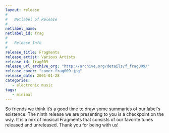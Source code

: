 ```yaml
---
layout: release
#
#   Netlabel of Release
#
netlabel_name: 
netlabel_id: frag
#
#   Release Info
#
release_title: Fragments
release_artist: Various Artists
release_id: frag009
release_url_archive_org: "http://archive.org/details/f_frag009/"
release_cover: "cover-frag009.jpg"
release_date: 2001-01-28
categories:
   - electronic music
tags:
   - minimal
---
```

So friends we think it’s a good time to draw some summaries of our label's existence. The ninth release we are presenting to you is a checkpoint on the way. It is a mix of musical Fragments that consists of our favorite tunes released and unreleased. Thank you for being with us!
